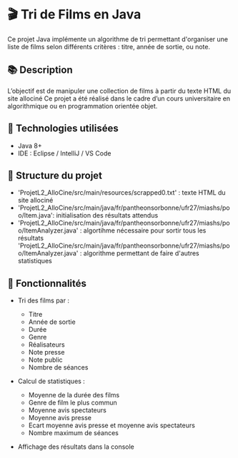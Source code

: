 # 🎬 Tri de Films en Java

Ce projet Java implémente un algorithme de tri permettant d'organiser une liste de films selon différents critères : titre, année de sortie, ou note.

## 📚 Description

L’objectif est de manipuler une collection de films à partir du texte HTML du site allociné
Ce projet a été réalisé dans le cadre d’un cours universitaire en algorithmique ou en programmation orientée objet.

## 🧰 Technologies utilisées

- Java 8+
- IDE : Eclipse / IntelliJ / VS Code

## 📂 Structure du projet
- 'ProjetL2_AlloCine/src/main/resources/scrapped0.txt' : texte HTML du site allociné
- 'ProjetL2_AlloCine/src/main/java/fr/pantheonsorbonne/ufr27/miashs/poo/Item.java': initialisation des résultats attendus
- 'ProjetL2_AlloCine/src/main/java/fr/pantheonsorbonne/ufr27/miashs/poo/ItemAnalyzer.java' : algortihme nécessaire pour sortir tous les résultats
   'ProjetL2_AlloCine/src/main/java/fr/pantheonsorbonne/ufr27/miashs/poo/ItemAnalyzer.java' : algorithme permettant de faire d'autres statistiques
## 🔄 Fonctionnalités

- Tri des films par :
  - Titre
  - Année de sortie
  - Durée
  - Genre
  - Réalisateurs
  - Note presse
  - Note public
  - Nombre de séances

- Calcul de statistiques :
  - Moyenne de la durée des films
  - Genre de film le plus commun
  - Moyenne avis spectateurs
  - Moyenne avis presse
  - Ecart moyenne avis presse et moyenne avis spectateurs
  - Nombre maximum de séances
  
- Affichage des résultats dans la console


